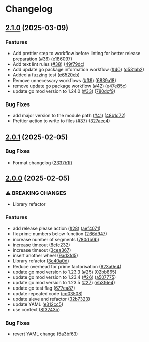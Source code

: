 # Changelog

## [2.1.0](https://github.com/andrew-field/maths/compare/v2.0.1...v2.1.0) (2025-03-09)


### Features

* Add prettier step to workflow before linting for better release preparation ([#36](https://github.com/andrew-field/maths/issues/36)) ([e186097](https://github.com/andrew-field/maths/commit/e1860979a580739d198f3453094395cae427a15e))
* Add text lint rules ([#38](https://github.com/andrew-field/maths/issues/38)) ([49f79dc](https://github.com/andrew-field/maths/commit/49f79dc1ae40c0ce65cc39366a95fef4dfaceaa4))
* Add update go package information workflow ([#40](https://github.com/andrew-field/maths/issues/40)) ([d531ab2](https://github.com/andrew-field/maths/commit/d531ab26da8089b92261361fccdf905e1615af46))
* Added a fuzzing test ([e6520eb](https://github.com/andrew-field/maths/commit/e6520eb2f37ee05b84094159227e280e785e2f25))
* Remove unnecessary workflows ([#39](https://github.com/andrew-field/maths/issues/39)) ([6839a18](https://github.com/andrew-field/maths/commit/6839a18f21564817ca6364821a67afd9fd272545))
* remove update go package workflow ([#42](https://github.com/andrew-field/maths/issues/42)) ([e47e85c](https://github.com/andrew-field/maths/commit/e47e85c7bcedab9f3e114bbde44db7c7e9ffa6eb))
* update go mod version to 1.24.0 ([#33](https://github.com/andrew-field/maths/issues/33)) ([780dcf9](https://github.com/andrew-field/maths/commit/780dcf93b613aff4b4057f26b5e45dd7c663c10d))


### Bug Fixes

* add major version to the module path ([#41](https://github.com/andrew-field/maths/issues/41)) ([48b1c72](https://github.com/andrew-field/maths/commit/48b1c72515ba62267933413d1100b71ab52c4a36))
* Prettier action to write to files ([#37](https://github.com/andrew-field/maths/issues/37)) ([327aec4](https://github.com/andrew-field/maths/commit/327aec42b29506dda28767561757e24474fe24f5))

## [2.0.1](https://github.com/andrew-field/maths/compare/v2.0.0...v2.0.1) (2025-02-05)


### Bug Fixes

* Format changelog ([2337b1f](https://github.com/andrew-field/maths/commit/2337b1fc2cb42608032f61a889ad6961807b8116))

## [2.0.0](https://github.com/andrew-field/maths/compare/v1.1.1...v2.0.0) (2025-02-05)


### ⚠ BREAKING CHANGES

* Library refactor

### Features

* add release please action ([#28](https://github.com/andrew-field/maths/issues/28)) ([aef4071](https://github.com/andrew-field/maths/commit/aef407131924d11893aa36188e203fa782ec558b))
* fix prime numbers below function ([266d947](https://github.com/andrew-field/maths/commit/266d947efd8c2b6492ef65a9be6636719548d37e))
* increase number of segments ([780db0b](https://github.com/andrew-field/maths/commit/780db0bddaf256a491601003188ac9ef8b80be2e))
* increase timeout ([8cfc232](https://github.com/andrew-field/maths/commit/8cfc232d8214d491c369b356fcb39d94d783b2ea))
* increase timeout ([3cea367](https://github.com/andrew-field/maths/commit/3cea367b3f0206e10f5ed28439f01474c0df138f))
* insert another wheel ([9ad3fd5](https://github.com/andrew-field/maths/commit/9ad3fd571ccf92d8357bf7c02a6dd5ae5959f4b6))
* Library refactor ([3c40a0d](https://github.com/andrew-field/maths/commit/3c40a0dedd16db64e1097f97c69b2e4c3da90461))
* Reduce overhead for prime factorisation ([623a0e4](https://github.com/andrew-field/maths/commit/623a0e418cbb73ae63e194e068c377c76c0d800c))
* update go mod version to 1.23.3 ([#25](https://github.com/andrew-field/maths/issues/25)) ([02bb865](https://github.com/andrew-field/maths/commit/02bb865077b291ae6a01d9b8525f76ee0d8b6f96))
* update go mod version to 1.23.4 ([#26](https://github.com/andrew-field/maths/issues/26)) ([a507775](https://github.com/andrew-field/maths/commit/a507775bc0fae973449b405f99fc9e63aa9bf662))
* update go mod version to 1.23.5 ([#27](https://github.com/andrew-field/maths/issues/27)) ([eb3f6e4](https://github.com/andrew-field/maths/commit/eb3f6e43598c03b3f1787ab6fb49774cce9ac4c7))
* update go test flag ([677ea87](https://github.com/andrew-field/maths/commit/677ea87daa9ebcbb54f8ca8ec2fb95e2e046ab94))
* update repeated code ([cd03508](https://github.com/andrew-field/maths/commit/cd03508267ca85df7908f668c3eea2f924fa9d3f))
* update sieve and refactor ([32b7323](https://github.com/andrew-field/maths/commit/32b7323aaa4dc23ad2328c0d26232ce15d8883f3))
* update YAML ([e312cc5](https://github.com/andrew-field/maths/commit/e312cc57a0d0ab42304c46bdd2429b60354c0981))
* use context ([8f3243b](https://github.com/andrew-field/maths/commit/8f3243b2dbb7e7f00b84f707853fe12a317ff18d))

### Bug Fixes

* revert YAML change ([5a3bf63](https://github.com/andrew-field/maths/commit/5a3bf633401d9a89c264e035930b9efb824800ac))
